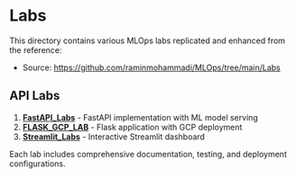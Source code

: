 # Labs

This directory contains various MLOps labs replicated and enhanced from the reference:

- Source: https://github.com/raminmohammadi/MLOps/tree/main/Labs

## API Labs

1. **[FastAPI_Labs](API_Labs/FastAPI_Labs/)** - FastAPI implementation with ML model serving
2. **[FLASK_GCP_LAB](API_Labs/FLASK_GCP_LAB/)** - Flask application with GCP deployment  
3. **[Streamlit_Labs](API_Labs/Streamlit_Labs/)** - Interactive Streamlit dashboard

Each lab includes comprehensive documentation, testing, and deployment configurations.
